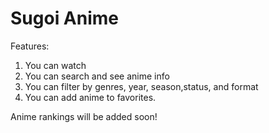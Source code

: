 # Sugoi Anime

Features:

1. You can watch
2. You can search and see anime info
3. You can filter by genres, year, season,status, and format
4. You can add anime to favorites.
   <br>

Anime rankings will be added soon!
